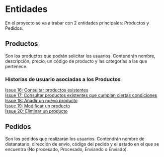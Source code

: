 # Entidades

En el proyecto se va a trabar con 2 entidades principales: Productos y Pedidos.

## Productos

Son los productos que podrán solicitar los usuarios. Contendrán nombre, descripción, precio,
 un código de producto y las categorías a las que pertenece.

### Historias de usuario asociadas a los Productos

[Issue 16: Consultar productos existentes](https://github.com/toniMR/CC-GestionPedidos/issues/16)  
[Issue 17: Consultar productos existentes que cumplan ciertas condiciones](https://github.com/toniMR/CC-GestionPedidos/issues/17)  
[Issue 18:  Añadir un nuevo producto](https://github.com/toniMR/CC-GestionPedidos/issues/18)  
[Issue 19: Modificar un producto](https://github.com/toniMR/CC-GestionPedidos/issues/19)  
[Issue 20: Eliminar un producto](https://github.com/toniMR/CC-GestionPedidos/issues/20)  

## Pedidos

Son los pedidos que realizarán  los usuarios. Contendrán nombre de distanatario, dirección de envío,
 código del pedido y el estado en el que se encuentra (No procesado, Procesado, Enviando o Enviado).
